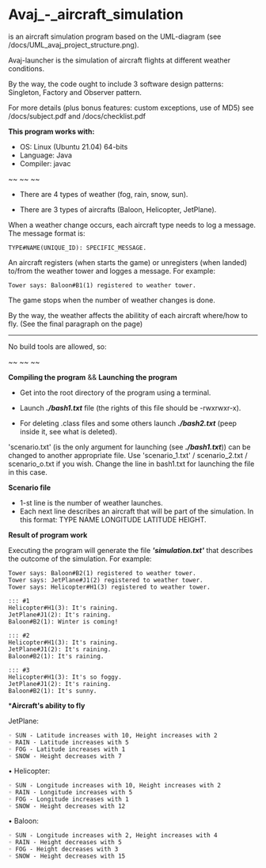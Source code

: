 # Avaj_-_aircraft_simulation

is an aircraft simulation program based on the UML-diagram (see /docs/UML_avaj_project_structure.png).

Avaj-launcher is the simulation of aircraft flights at different weather conditions.

By the way, the code ought to include 3 software design patterns: Singleton, Factory and Observer pattern.

For more details (plus bonus features: custom exceptions, use of MD5) see /docs/subject.pdf and /docs/checklist.pdf

**This program works with:**
* OS: Linux (Ubuntu 21.04) 64-bits
* Language: Java
* Compiler: javac

~~ ~~ ~~

- There are 4 types of weather (fog, rain, snow, sun).

- There are 3 types of aircrafts (Baloon, Helicopter, JetPlane).

When a weather change occurs, each aircraft type needs to log a message. The message format is:

	TYPE#NAME(UNIQUE_ID): SPECIFIC_MESSAGE.

An aircraft registers (when starts the game) or unregisters (when landed) to/from the weather tower and logges a message. For example:

	Tower says: Baloon#B1(1) registered to weather tower.

The game stops when the number of weather changes is done.

By the way, the weather affects the abilitity of each aircraft where/how to fly. (See the final paragraph on the page)

___

No build tools are allowed, so:

~~ ~~ ~~

**Compiling the program** && **Launching the program**

- Get into the root directory of the program using a terminal.
- Launch ***./bash1.txt*** file (the rights of this file should be -rwxrwxr-x).

- For deleting .class files and some others launch ***./bash2.txt*** (peep inside it, see what is deleted).

'scenario.txt' (is the only argument for launching (see ***./bash1.txt***)) can be changed to another appropriate file. Use 'scenario_1.txt' / scenario_2.txt / scenario_o.txt if you wish. Change the line in bash1.txt for launching the file in this case.

**Scenario file**
- 1-st line is the number of weather launches.
- Each next line describes an aircraft that will be part of the simulation. In this format: TYPE NAME LONGITUDE LATITUDE HEIGHT.

**Result of program work**

Executing the program will generate the file ***'simulation.txt'*** that describes the outcome of the simulation. For example:

	Tower says: Baloon#B2(1) registered to weather tower.
	Tower says: JetPlane#J1(2) registered to weather tower.
	Tower says: Helicopter#H1(3) registered to weather tower.

	::: #1
	Helicopter#H1(3): It's raining.
	JetPlane#J1(2): It's raining.
	Baloon#B2(1): Winter is coming!

	::: #2
	Helicopter#H1(3): It's raining.
	JetPlane#J1(2): It's raining.
	Baloon#B2(1): It's raining.

	::: #3
	Helicopter#H1(3): It's so foggy.
	JetPlane#J1(2): It's raining.
	Baloon#B2(1): It's sunny.

***Aircraft's ability to fly**

JetPlane:

	◦ SUN - Latitude increases with 10, Height increases with 2
	◦ RAIN - Latitude increases with 5
	◦ FOG - Latitude increases with 1
	◦ SNOW - Height decreases with 7
• Helicopter:

	◦ SUN - Longitude increases with 10, Height increases with 2
	◦ RAIN - Longitude increases with 5
	◦ FOG - Longitude increases with 1
	◦ SNOW - Height decreases with 12
• Baloon:

	◦ SUN - Longitude increases with 2, Height increases with 4
	◦ RAIN - Height decreases with 5
	◦ FOG - Height decreases with 3
	◦ SNOW - Height decreases with 15
